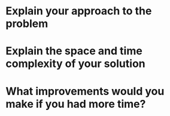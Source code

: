# Explain your approach to the problem

# Explain the space and time complexity of your solution

# What improvements would you make if you had more time?




